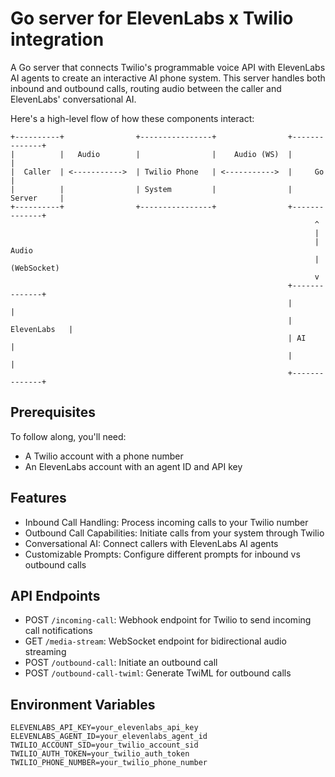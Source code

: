 # Go server for ElevenLabs x Twilio integration

A Go server that connects Twilio's programmable voice API with ElevenLabs AI agents to create an interactive AI phone system. This server handles both inbound and outbound calls, routing audio between the caller and ElevenLabs' conversational AI.

Here's a high-level flow of how these components interact:

```
+----------+                +----------------+                +--------------+
|          |   Audio        |                |    Audio (WS)  |              |
|  Caller  | <----------->  | Twilio Phone   | <----------->  |     Go       |
|          |                | System         |                |   Server     |
+----------+                +----------------+                +--------------+
                                                                    ^
                                                                    |
                                                                    | Audio
                                                                    | (WebSocket)
                                                                    v
                                                              +--------------+
                                                              |              |
                                                              | ElevenLabs   |
                                                              | AI           |
                                                              |              |
                                                              +--------------+
```

## Prerequisites

To follow along, you'll need:
- A Twilio account with a phone number
- An ElevenLabs account with an agent ID and API key

## Features

- Inbound Call Handling: Process incoming calls to your Twilio number
- Outbound Call Capabilities: Initiate calls from your system through Twilio
- Conversational AI: Connect callers with ElevenLabs AI agents
- Customizable Prompts: Configure different prompts for inbound vs outbound calls

## API Endpoints

- POST `/incoming-call`: Webhook endpoint for Twilio to send incoming call notifications
- GET `/media-stream`: WebSocket endpoint for bidirectional audio streaming
- POST `/outbound-call`: Initiate an outbound call
- POST `/outbound-call-twiml`: Generate TwiML for outbound calls

## Environment Variables

```
ELEVENLABS_API_KEY=your_elevenlabs_api_key
ELEVENLABS_AGENT_ID=your_elevenlabs_agent_id
TWILIO_ACCOUNT_SID=your_twilio_account_sid
TWILIO_AUTH_TOKEN=your_twilio_auth_token
TWILIO_PHONE_NUMBER=your_twilio_phone_number
```

